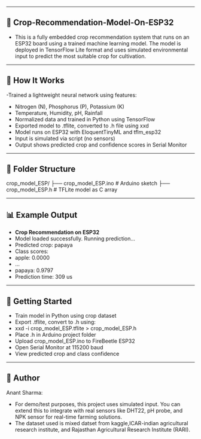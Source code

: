 ----------------------------------------------------------------------------
🌱 Crop-Recommendation-Model-On-ESP32
----------------------------------------------------------------------------
- This is a fully embedded crop recommendation system that runs on an ESP32 board using a trained machine learning model. The model is deployed in TensorFlow Lite format and uses simulated environmental input to predict the most suitable crop for cultivation.
----------------------------------------------------------------------------
🔧 How It Works
----------------------------------------------------------------------------
-Trained a lightweight neural network using features:
- Nitrogen (N), Phosphorus (P), Potassium (K)
- Temperature, Humidity, pH, Rainfall
- Normalized data and trained in Python using TensorFlow
- Exported model to .tflite, converted to .h file using xxd
-  Model runs on ESP32 with EloquentTinyML and tflm_esp32
- Input is simulated via script (no sensors)
- Output shows predicted crop and confidence scores in Serial Monitor
----------------------------------------------------------------------------
📁 Folder Structure
----------------------------------------------------------------------------
crop_model_ESP/
├── crop_model_ESP.ino       # Arduino sketch
├── crop_model_ESP.h         # TFLite model as C array

---------------------------------------------------------------------------
📊 Example Output
---------------------------------------------------------------------------
- __Crop Recommendation on ESP32__
- Model loaded successfully. Running prediction...
- Predicted crop: papaya
- Class scores:
- apple: 0.0000
- ...
- papaya: 0.9797
- Prediction time: 309 us
--------------------------------------------------------------------------
🚀 Getting Started
----------------------------------------------------------------------------
- Train model in Python using crop dataset
- Export .tflite, convert to .h using:
-   xxd -i crop_model_ESP.tflite > crop_model_ESP.h
- Place .h in Arduino project folder
- Upload crop_model_ESP.ino to FireBeetle ESP32
- Open Serial Monitor at 115200 baud
- View predicted crop and class confidence
----------------------------------------------------------------------------
🙌 Author
----------------------------------------------------------------------------
Anant Sharma:
- For demo/test purposes, this project uses simulated input. You can extend this to integrate with real sensors like DHT22, pH probe, and NPK sensor for real-time farming solutions. 
- The dataset used is mixed datset from kaggle,ICAR-indian agricultural research institute, and Rajasthan Agricultural Research Institute (RARI).
